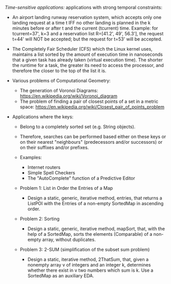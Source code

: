 _Time-sensitive applications:_ applications with strong temporal constraints:

- An airport landing runway reservation system, which accepts only one landing request at a time t IFF no other landing is planned in the k minutes before or after t and the current (tcurrent) time. Example: for tcurrent=37', k=3 and a reservation list R=[41.2', 49', 56.3'], the request t=44' will NOT be accepted; but the request for t=53' will be accepted.
- The Completely Fair Scheduler (CFS) which the Linux kernel uses, maintains a list sorted by the amount of execution time in nanoseconds that a given task has already taken (virtual execution time). The shorter the runtime for a task, the greater its need to access the processor, and therefore the closer to the top of the list it is.
- Various problems of Computational Geometry:

  - The generation of Voronoi Diagrams: https://en.wikipedia.org/wiki/Voronoi_diagram
  - The problem of finding a pair of closest points of a set in a metric space: https://en.wikipedia.org/wiki/Closest_pair_of_points_problem

- Applications where the keys:

  - Belong to a completely sorted set (e.g. String objects).
  - Therefore, searches can be performed based either on these keys or on their nearest "neighbours" (predecessors and/or successors) or on their suffixes and/or prefixes.
  - Examples:

    - Internet routers
    - Simple Spell Checkers
    - The "AutoComplete" function of a Predictive Editor

  - Problem 1: List in Order the Entries of a Map
    - Design a static, generic, iterative method, entries, that returns a ListPOI with the Entries of a non-empty SortedMap in ascending order.
  - Problem 2: Sorting
    - Design a static, generic, iterative method, mapSort, that, with the help of a SortedMap, sorts the elements (Comparable) of a non-empty array, without duplicates.
  - Problem 3: 2-SUM (simplification of the subset sum problem)
    - Design a static, iterative method, 2ThatSum, that, given a nonempty array v of integers and an integer k, determines whether there exist in v two numbers which sum is k. Use a SortedMap as an auxiliary EDA.
